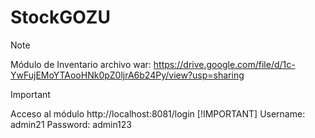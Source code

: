 # StockGOZU
>[!NOTE]
>Módulo de Inventario
archivo war: https://drive.google.com/file/d/1c-YwFujEMoYTAooHNk0pZ0ljrA6b24Py/view?usp=sharing


> [!IMPORTANT]
> Acceso al módulo
>http://localhost:8081/login
> [!IMPORTANT]
> Username: admin21
> Password: admin123

